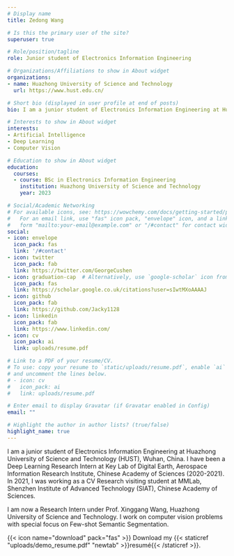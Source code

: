 ```yaml
---
# Display name
title: Zedong Wang

# Is this the primary user of the site?
superuser: true

# Role/position/tagline
role: Junior student of Electronics Information Engineering

# Organizations/Affiliations to show in About widget
organizations:
- name: Huazhong University of Science and Technology
  url: https://www.hust.edu.cn/

# Short bio (displayed in user profile at end of posts)
bio: I am a junior student of Electronics Information Engineering at Huazhong University of Science and Technology (HUST), Wuhan, China. I have been a Deep Learning Research Intern at Key Lab of Digital Earth, Aerospace Information Research Institute, Chinese Academy of Sciences (2020-2021). In 2021, I was working as a CV Research visiting student at MMLab, Shenzhen Institute of Advanced Technology (SIAT), Chinese Academy of Sciences. I am now a CV Research Intern advised by Prof. Xinggang Wang at HUST. I work on computer vision problems with special focus on Few-shot Semantic Segmentation.

# Interests to show in About widget
interests:
- Artificial Intelligence
- Deep Learning 
- Computer Vision

# Education to show in About widget
education:
  courses:
  - course: BSc in Electronics Information Engineering
    institution: Huazhong University of Science and Technology
    year: 2023

# Social/Academic Networking
# For available icons, see: https://wowchemy.com/docs/getting-started/page-builder/#icons
#   For an email link, use "fas" icon pack, "envelope" icon, and a link in the
#   form "mailto:your-email@example.com" or "/#contact" for contact widget.
social:
- icon: envelope
  icon_pack: fas
  link: '/#contact'
- icon: twitter
  icon_pack: fab
  link: https://twitter.com/GeorgeCushen
- icon: graduation-cap  # Alternatively, use `google-scholar` icon from `ai` icon pack
  icon_pack: fas
  link: https://scholar.google.co.uk/citations?user=sIwtMXoAAAAJ
- icon: github
  icon_pack: fab
  link: https://github.com/Jacky1128
- icon: linkedin
  icon_pack: fab
  link: https://www.linkedin.com/
- icon: cv
  icon_pack: ai
  link: uploads/resume.pdf

# Link to a PDF of your resume/CV.
# To use: copy your resume to `static/uploads/resume.pdf`, enable `ai` icons in `params.toml`, 
# and uncomment the lines below.
# - icon: cv
#   icon_pack: ai
#   link: uploads/resume.pdf

# Enter email to display Gravatar (if Gravatar enabled in Config)
email: ""

# Highlight the author in author lists? (true/false)
highlight_name: true
---
```


I am a junior student of Electronics Information Engineering at Huazhong University of Science and Technology (HUST), Wuhan, China. I have been a Deep Learning Research Intern at Key Lab of Digital Earth, Aerospace Information Research Institute, Chinese Academy of Sciences (2020-2021). In 2021, I was working as a CV Research visiting student at MMLab, Shenzhen Institute of Advanced Technology (SIAT), Chinese Academy of Sciences. 

I am now a Research Intern under Prof. Xinggang Wang, Huazhong University of Science and Technology. I work on computer vision problems with special focus on Few-shot Semantic Segmentation.

{{< icon name="download" pack="fas" >}} Download my {{< staticref "uploads/demo_resume.pdf" "newtab" >}}resumé{{< /staticref >}}.
